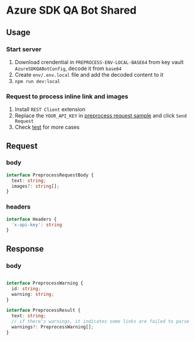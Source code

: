# Azure SDK QA Bot Shared

## Usage

### Start server

1. Download crendential in `PREPROCESS-ENV-LOCAL-BASE64` from key vault `AzureSDKQABotConfig`, decode it from `base64`
1. Create `env/.env.local` file and add the decoded content to it
1. `npm run dev:local`

### Request to process inline link and images

1. Install `REST Client` extension
1. Replace the `YOUR_API_KEY` in [preprocess request sample](./sample/preprocess.http) and click `Send Request`
1. Check [test](./src/test/test.e2e.test.ts) for more cases

## Request

### body

```ts
interface PreprocessRequestBody {
  text: string;
  images?: string[];
}
```

### headers

```ts
interface Headers {
  'x-api-key': string
}
```

## Response

### body

```ts

interface PreprocessWarning {
  id: string;
  warning: string;
}

interface PreprocessResult {
  text: string;
  // if there's warnings, it indicates some links are failed to parse
  warnings?: PreprocessWarning[];
}
```
